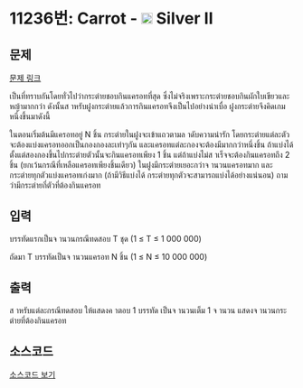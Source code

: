 # 11236번: Carrot - <img src="https://static.solved.ac/tier_small/9.svg" style="height:20px" /> Silver II

<!-- performance -->

<!-- 문제 제출 후 깃허브에 푸시를 했을 때 제출한 코드의 성능이 입력될 공간입니다.-->

<!-- end -->

## 문제

[문제 링크](https://boj.kr/11236)


<p>เป็นที่ทราบกันโดยทั่วไปว่ากระต่ายชอบกินแครอทที่สุด ซึ่งไม่จริงเพราะกระต่ายชอบกินผักใบเขียวและหญ้ามากกว่า ดังนั้นส าหรับฝูงกระต่ายแล้วการกินแครอทจึงเป็นไปอย่างน่าเบื่อ ฝูงกระต่ายจึงคิดเกมหนึ่งขึ้นมาดังนี้</p>

<p>ในตอนเริ่มต้นมีแครอทอยู่ N ชิ้น กระต่ายในฝูงจะเข้าแถวตามล าดับความน่ารัก โดยกระต่ายแต่ละตัวจะต้องแบ่งแครอทออกเป็นกองกองละเท่าๆกัน และแครอทแต่ละกองจะต้องมีมากกว่าหนึ่งชิ้น ถ้าแบ่งได้ตั้งแต่สองกองขึ้นไปกระต่ายตัวนั้นจะกินแครอทเพียง 1 ชิ้น แต่ถ้าแบ่งไม่ส าเร็จจะต้องกินแครอทถึง 2 ชิ้น (ยกเว้นกรณีที่เหลือแครอทเพียงชิ้นเดียว) ในฝูงมีกระต่ายเยอะกว่าจ านวนแครอทมาก และกระต่ายทุกตัวแบ่งแครอทเก่งมาก (ถ้ามีวิธีแบ่งได้ กระต่ายทุกตัวจะสามารถแบ่งได้อย่างแน่นอน) ถามว่ามีกระต่ายกี่ตัวที่ต้องกินแครอท</p>



## 입력


<p>บรรทัดแรกเป็นจ านวนกรณีทดสอบ T ชุด (1 ≤ T ≤ 1 000 000)</p>

<p>ถัดมา T บรรทัดเป็นจ านวนแครอท N ชิ้น (1 ≤ N ≤ 10 000 000)</p>



## 출력


<p>ส าหรับแต่ละกรณีทดสอบ ให้แสดงค าตอบ 1 บรรทัด เป็นจ านวนเต็ม 1 จ านวน แสดงจ านวนกระต่ายที่ต้องกินแครอท</p>



## 소스코드

[소스코드 보기](Carrot.cpp)